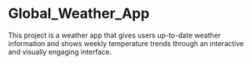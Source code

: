 # Global_Weather_App
This project is a weather app that gives users up-to-date weather information and shows weekly temperature trends through an interactive and visually engaging interface.
